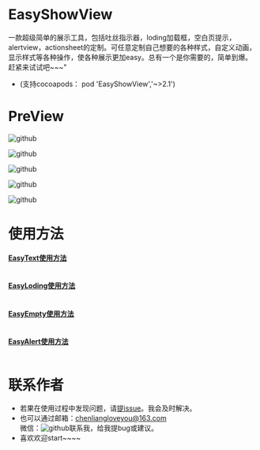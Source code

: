 # EasyShowView 
  一款超级简单的展示工具，包括吐丝指示器，loding加载框，空白页提示，alertview，actionsheet的定制。可任意定制自己想要的各种样式，自定义动画，显示样式等各种操作，使各种展示更加easy。总有一个是你需要的，简单到爆。赶紧来试试吧~~~"
  
  - (支持cocoapods： pod 'EasyShowView','~>2.1')
 
# PreView

![github](https://github.com/chenliangloveyou/EasyShowView/blob/master/show_preview/preview_all.gif "github")


![github](https://github.com/chenliangloveyou/EasyShowView/blob/master/show_preview/preview_text.gif "github")

![github](https://github.com/chenliangloveyou/EasyShowView/blob/master/show_preview/preview_loding.gif "github")

![github](https://github.com/chenliangloveyou/EasyShowView/blob/master/show_preview/preview_empty.gif "github")

![github](https://github.com/chenliangloveyou/EasyShowView/blob/master/show_preview/preview_alert.gif "github")


# 使用方法 
#### [EasyText使用方法](https://github.com/chenliangloveyou/EasyShowView/blob/master/README/EasyText_README.md)<br />  
#### [EasyLoding使用方法](https://github.com/chenliangloveyou/EasyShowView/blob/master/README/EasyLoding_README.md)<br />  
#### [EasyEmpty使用方法](https://github.com/chenliangloveyou/EasyShowView/blob/master/README/EasyEmpty_README.md)<br />  
#### [EasyAlert使用方法](https://github.com/chenliangloveyou/EasyShowView/blob/master/README/EasyAlert_README.md)<br />  


# 联系作者
- 若果在使用过程中发现问题，请[提issue](https://github.com/chenliangloveyou/EasyShowView/issues/new)。我会及时解决。
- 也可以通过邮箱：chenliangloveyou@163.com   
  微信：![github](https://github.com/chenliangloveyou/EasyShowView/blob/master/show_preview/wechat_icon.png "github")联系我，给我提bug或建议。
- 喜欢欢迎start~~~~








